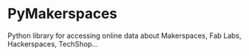 # PyMakerspaces
Python library for accessing online data about Makerspaces, Fab Labs, Hackerspaces, TechShop...
